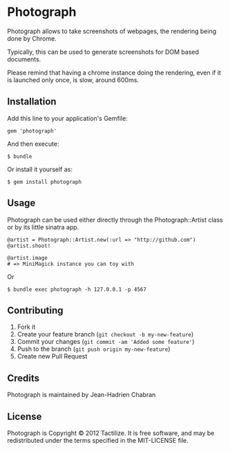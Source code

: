 # Photograph

Photograph allows to take screenshots of webpages, the rendering being
done by Chrome.

Typically, this can be used to generate screenshots for DOM based
documents.

Please remind that having a chrome instance doing the rendering, even if it is launched only once,
is slow, around 600ms.

## Installation

Add this line to your application's Gemfile:

    gem 'photograph'

And then execute:

    $ bundle

Or install it yourself as:

    $ gem install photograph

## Usage

Photograph can be used either directly through the Photograph::Artist
class or by its little sinatra app. 

    @artist = Photograph::Artist.new(:url => "http://github.com")
    @artist.shoot!

    @artist.image
    # => MiniMagick instance you can toy with

Or 

    $ bundle exec photograph -h 127.0.0.1 -p 4567

## Contributing

1. Fork it
2. Create your feature branch (`git checkout -b my-new-feature`)
3. Commit your changes (`git commit -am 'Added some feature'`)
4. Push to the branch (`git push origin my-new-feature`)
5. Create new Pull Request

## Credits

Photograph is maintained by Jean-Hadrien Chabran

## License

Photograph is Copyright © 2012 Tactilize. It is free software, and may be redistributed under the terms specified in the MIT-LICENSE file.
